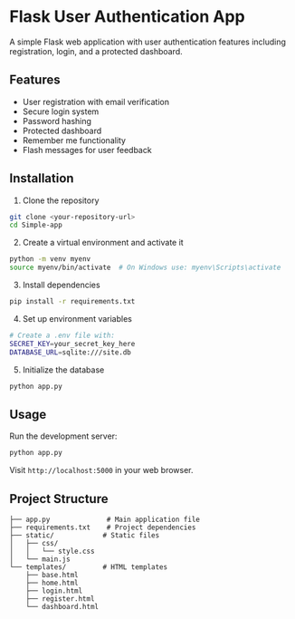 # Flask User Authentication App

A simple Flask web application with user authentication features including registration, login, and a protected dashboard.

## Features

- User registration with email verification
- Secure login system
- Password hashing
- Protected dashboard
- Remember me functionality
- Flash messages for user feedback

## Installation

1. Clone the repository
```sh
git clone <your-repository-url>
cd Simple-app
```

2. Create a virtual environment and activate it
```sh
python -m venv myenv
source myenv/bin/activate  # On Windows use: myenv\Scripts\activate
```

3. Install dependencies
```sh
pip install -r requirements.txt
```

4. Set up environment variables
```sh
# Create a .env file with:
SECRET_KEY=your_secret_key_here
DATABASE_URL=sqlite:///site.db
```

5. Initialize the database
```sh
python app.py
```

## Usage

Run the development server:
```sh
python app.py
```

Visit `http://localhost:5000` in your web browser.

## Project Structure

```
├── app.py              # Main application file
├── requirements.txt    # Project dependencies
├── static/            # Static files
│   ├── css/
│   │   └── style.css
│   └── main.js
└── templates/         # HTML templates
    ├── base.html
    ├── home.html
    ├── login.html
    ├── register.html
    └── dashboard.html
```
